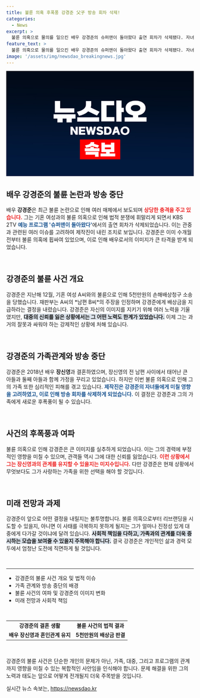 ```yaml
---
title: 불륜 의혹 후폭풍 강경준 父子 방송 회차 삭제!
categories:
  - News
excerpt: >
  불륜 의혹으로 물의를 일으킨 배우 강경준의 슈퍼맨이 돌아왔다 출연 회차가 삭제됐다. 자녀 보호를 위한 제작진의 결정으로, 그의 불륜 사건은 갈등의 중심에 있다. 클릭하여 더 많은 이야기를 확인해보세요!
feature_text: >
  불륜 의혹으로 물의를 일으킨 배우 강경준의 슈퍼맨이 돌아왔다 출연 회차가 삭제됐다. 자녀 보호를 위한 제작진의 결정으로, 그의 불륜 사건은 갈등의 중심에 있다. 클릭하여 더 많은 이야기를 확인해보세요!
image: '/assets/img/newsdao_breakingnews.jpg'
---
```


<p><img src="/assets/img/newsdao_breakingnews.jpg" alt="bookingtag 속보" /></p>

<h2 data-ke-size="size26">배우 강경준의 불륜 논란과 방송 중단</h2>

<p data-ke-size="size16">배우 <b>강경준</b>은 최근 불륜 논란으로 인해 여러 매체에서 보도되며 <b><span style="color: #ee2323;">상당한 충격을 주고 있습니다.</span></b> 그는 기혼 여성과의 불륜 의혹으로 인해 법적 분쟁에 휘말리게 되면서 KBS 2TV <b><span style="color: #1a5490;">예능 프로그램 '슈퍼맨이 돌아왔다'</span></b>에서의 출연 회차가 삭제되었습니다. 이는 관중과 관련된 여러 이슈를 고려하여 제작진이 내린 조치로 보입니다. 강경준은 이미 수개월 전부터 불륜 의혹에 휩싸여 있었으며, 이로 인해 배우로서의 이미지가 큰 타격을 받게 되었습니다.</p>

<p data-ke-size="size16">&nbsp;</p>

<h2 data-ke-size="size26">강경준의 불륜 사건 개요</h2>

<p data-ke-size="size16">강경준은 지난해 12월, 기혼 여성 A씨와의 불륜으로 인해 5천만원의 손해배상청구 소송을 당했습니다. 재판부는 A씨의 *남편 B씨*의 주장을 인정하며 강경준에게 배상금을 지급하라는 결정을 내렸습니다. 강경준은 자신의 이미지를 지키기 위해 여러 노력을 기울였지만, <b><span style="background-color: #21538527;">대중의 신뢰를 잃은 상황에서는 그 어떤 노력도 한계가 있었습니다.</span></b> 이제 그는 과거의 잘못과 싸워야 하는 강제적인 상황에 처해 있습니다.</p>

<p data-ke-size="size16">&nbsp;</p>

<h2 data-ke-size="size26">강경준의 가족관계와 방송 중단</h2>

<p data-ke-size="size16">강경준은 2018년 배우 <b>장신영</b>과 결혼하였으며, 장신영의 전 남편 사이에서 태어난 큰 아들과 둘째 아들과 함께 가정을 꾸리고 있었습니다. 하지만 이번 불륜 의혹으로 인해 그의 가족 또한 심리적인 피해를 겪고 있습니다. <b><span style="color: #1a5490;">제작진은 강경준의 자녀들에게 미칠 영향을 고려하였고, 이로 인해 방송 회차를 삭제하게 되었습니다.</span></b> 이 결정은 강경준과 그의 가족에게 새로운 후폭풍이 될 수 있습니다.</p>

<p data-ke-size="size16">&nbsp;</p>

<h2 data-ke-size="size26">사건의 후폭풍과 여파</h2>

<p data-ke-size="size16">불륜 의혹으로 인해 강경준은 큰 이미지를 실추하게 되었습니다. 이는 그의 경력에 부정적인 영향을 미칠 수 있으며, 관객들 역시 그에 대한 신뢰를 잃었습니다. <b><span style="color: #ee2323;">이런 상황에서 그는 장신영과의 관계를 유지할 수 있을지는 미지수입니다.</span></b> 다만 강경준은 현재 상황에서 무엇보다도 그가 사랑하는 가족을 위한 선택을 해야 할 것입니다.</p>

<p data-ke-size="size16">&nbsp;</p>

<h2 data-ke-size="size26">미래 전망과 과제</h2>

<p data-ke-size="size16">강경준이 앞으로 어떤 결정을 내릴지는 불투명합니다. 불륜 의혹으로부터 리브랜딩을 시도할 수 있을지, 아니면 이 사태를 극복하지 못하게 될지는 그가 얼마나 진정성 있게 대중에게 다가갈 것이냐에 달려 있습니다. <b><span style="background-color: #21538527;">사회적 책임을 다하고, 가족과의 관계를 더욱 중시하는 모습을 보여줄 수 있을지 주목해야 합니다.</span></b> 결국 강경준은 개인적인 삶과 경력 모두에서 엄청난 도전에 직면하게 될 것입니다.</p>

<p data-ke-size="size16">&nbsp;</p>

<hr />

<ul>
    <li>강경준의 불륜 사건 개요 및 법적 이슈</li>
    <li>가족 관계와 방송 중단의 배경</li>
    <li>불륜 사건의 여파 및 강경준의 이미지 변화</li>
    <li>미래 전망과 사회적 책임</li>
</ul>

<p data-ke-size="size16">&nbsp;</p>

<table style="width: 100%;">
    <tr>
        <td style="text-align: center; height: 17px;"><b>강경준의 결혼 생활</b></td>
        <td style="text-align: center; height: 17px;"><b>불륜 사건의 법적 결과</b></td>
    </tr>
    <tr>
        <td style="text-align: center; height: 17px;"><b>배우 장신영과 혼인관계 유지</b></td>
        <td style="text-align: center; height: 17px;"><b>5천만원의 배상금 판결</b></td>
    </tr>
</table>

<p data-ke-size="size16">&nbsp;</p>

<p data-ke-size="size16">강경준의 불륜 사건은 단순한 개인의 문제가 아닌, 가족, 대중, 그리고 프로그램의 관계까지 영향을 미칠 수 있는 복합적인 사안임을 인식해야 합니다. 문제 해결을 위한 그의 노력과 태도는 앞으로 어떻게 전개될지 더욱 주목받을 것입니다.</p>
실시간 뉴스 속보는, <a href="https://newsdao.kr" rel="dofollow">https://newsdao.kr</a>


